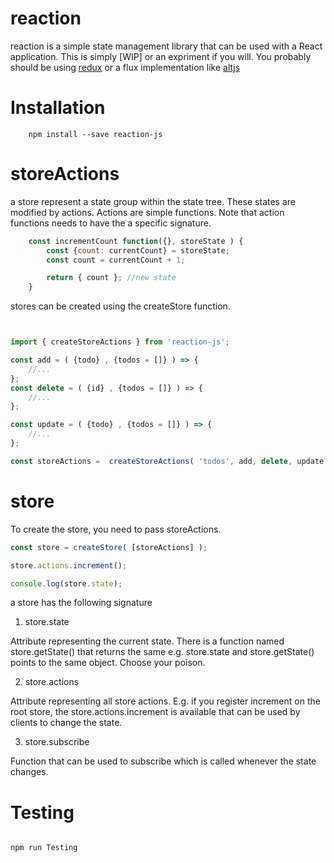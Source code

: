 reaction
========

reaction is a simple state management library that can be used with a React
application. This is simply [WIP] or an expriment if you will. You probably should be using [redux](https://www.google.com) or a flux implementation like [altjs](https://github.com/goatslacker/alt)

# Installation

```console
    npm install --save reaction-js
```

# storeActions
a store represent a state group within the state tree. These states are modified
by actions. Actions are simple functions. Note that action functions needs to have
the a specific signature.

```javascript
    const incrementCount function({}, storeState ) {
        const {count: currentCount} = storeState;
        const count = currentCount + 1;

        return { count }; //new state
    }
```

stores can be created using the createStore function.

```javascript


import { createStoreActions } from 'reaction-js';

const add = ( {todo} , {todos = []} ) => {
    //...
};
const delete = ( {id} , {todos = []} ) => {
    //...
};

const update = ( {todo} , {todos = []} ) => {
    //...
};

const storeActions =  createStoreActions( 'todos', add, delete, update );

```

# store

To create the store, you need to pass storeActions.

```javascript
const store = createStore( [storeActions] );

store.actions.increment();

console.log(store.state);

```

a store has the following signature

1. store.state

Attribute representing the current state. There is a function named store.getState()
that returns the same e.g. store.state and store.getState() points to the same object.
Choose your poison.

2. store.actions

Attribute representing all store actions. E.g. if you register increment on the root
store, the store.actions.increment is available that can be used by clients to change the state.

3. store.subscribe

Function that can be used to subscribe which is called whenever the state changes.

# Testing

```console

npm run Testing

```

